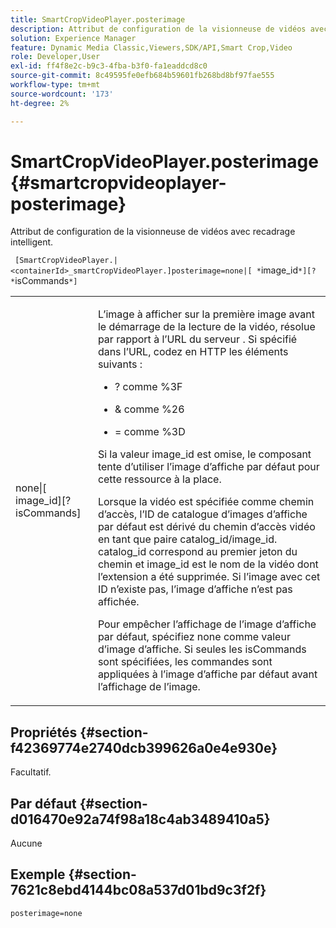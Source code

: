 ```yaml
---
title: SmartCropVideoPlayer.posterimage
description: Attribut de configuration de la visionneuse de vidéos avec recadrage intelligent.
solution: Experience Manager
feature: Dynamic Media Classic,Viewers,SDK/API,Smart Crop,Video
role: Developer,User
exl-id: ff4f8e2c-b9c3-4fba-b3f0-fa1eaddcd8c0
source-git-commit: 8c49595fe0efb684b59601fb268bd8bf97fae555
workflow-type: tm+mt
source-wordcount: '173'
ht-degree: 2%

---
```


# SmartCropVideoPlayer.posterimage{#smartcropvideoplayer-posterimage}

Attribut de configuration de la visionneuse de vidéos avec recadrage intelligent.

` [SmartCropVideoPlayer.|<containerId>_smartCropVideoPlayer.]posterimage=none|[ *`image_id`*][? *`isCommands`*]`

<table id="table_C616483932C2482CA9794DDD7313FD7C"> 
 <tbody> 
  <tr> 
   <td colname="col1"> <p> <span class="codeph"> none|[<span class="varname"> image_id</span>][?<span class="varname"> isCommands</span>]</span> </p> </td> 
   <td colname="col2"> <p> L’image à afficher sur la première image avant le démarrage de la lecture de la vidéo, résolue par rapport à l’URL du serveur <span class="codeph"></span>. Si spécifié dans l’URL, codez en HTTP les éléments suivants : </p> <p> 
     <ul id="ul_B38A687CEFE64C68A0B2C227A68A458F"> 
      <li id="li_E7AE1BDAC17E49E0B7ACF89C5C0529F0"> <p> <span class="codeph"> ?</span> comme <span class="codeph"> %3F</span> </p> </li> 
      <li id="li_391CCF067F734480B2B4AFC9760C479A"> <p> <span class="codeph"> &amp;</span> comme <span class="codeph"> %26</span> </p> </li> 
      <li id="li_6824B66A55554C5A8B12874DCF5BFAEE"> <p> <span class="codeph"> =</span> comme <span class="codeph"> %3D</span> </p> </li> 
     </ul> </p> <p>Si la valeur <span class="codeph"><span class="varname"> image_id</span></span> est omise, le composant tente d’utiliser l’image d’affiche par défaut pour cette ressource à la place. </p> <p>Lorsque la vidéo est spécifiée comme chemin d’accès, l’ID de catalogue d’images d’affiche par défaut est dérivé du chemin d’accès vidéo en tant que paire <span class="codeph"> catalog_id/image_id</span>. <span class="codeph"> catalog_id</span> correspond au premier jeton du chemin et <span class="codeph"> image_id</span> est le nom de la vidéo dont l’extension a été supprimée. Si l’image avec cet ID n’existe pas, l’image d’affiche n’est pas affichée. </p> <p>Pour empêcher l’affichage de l’image d’affiche par défaut, spécifiez <span class="codeph"> none</span> comme valeur d’image d’affiche. Si seules les <span class="codeph"><span class="varname"> isCommands</span></span> sont spécifiées, les commandes sont appliquées à l’image d’affiche par défaut avant l’affichage de l’image. </p> </td> 
  </tr> 
 </tbody> 
</table>

## Propriétés {#section-f42369774e2740dcb399626a0e4e930e}

Facultatif.

## Par défaut {#section-d016470e92a74f98a18c4ab3489410a5}

Aucune

## Exemple {#section-7621c8ebd4144bc08a537d01bd9c3f2f}

```
posterimage=none
```
